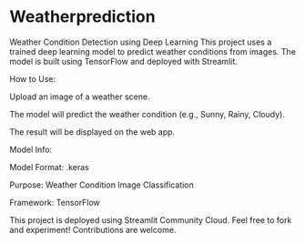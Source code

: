 # Weatherprediction
Weather Condition Detection using Deep Learning
This project uses a trained deep learning model to predict weather conditions from images. The model is built using TensorFlow and deployed with Streamlit.

How to Use:

Upload an image of a weather scene.

The model will predict the weather condition (e.g., Sunny, Rainy, Cloudy).

The result will be displayed on the web app.


Model Info:

Model Format: .keras 

Purpose: Weather Condition Image Classification

Framework: TensorFlow

This project is deployed using Streamlit Community Cloud.
Feel free to fork and experiment! Contributions are welcome.
